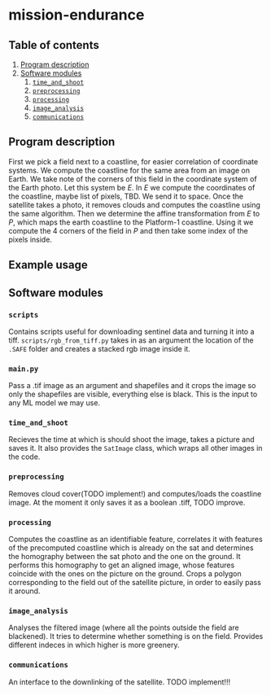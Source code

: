 
# mission-endurance

## Table of contents

1. [Program description](#program-description)
2. [Software modules](#software-modules)
    1. [`time_and_shoot`](#time_and_shoot)
    2. [`preprocessing`](#preprocessing)
    3. [`processing`](#processing)
    4. [`image_analysis`](#image_analysis)
    5. [`communications`](#communications)

## Program description

First we pick a field next to a coastline, for easier correlation of coordinate systems. We compute the coastline for the same area from an image on Earth. We take note of the corners of this field in the coordinate system of the Earth photo. Let this system be $E$. In $E$ we compute the coordinates of the coastline, maybe list of pixels, TBD. We send it to space. Once the satellite takes a photo, it removes clouds and computes the coastline using the same algorithm. Then we determine the affine transformation from $E$ to $P$, which maps the earth coastline to the Platform-1 coastline. Using it we compute the 4 corners of the field in $P$ and then take some index of the pixels inside. 

## Example usage

## Software modules

### `scripts`

Contains scripts useful for downloading sentinel data and turning it into a tiff. `scripts/rgb_from_tiff.py` takes in as an argument the location of the `.SAFE` folder and creates a stacked rgb image inside it. 

### `main.py` 

Pass a .tif image as an argument and shapefiles and it crops the image so only the shapefiles are visible, everything else is black. This is the input to any ML model we may use.

### `time_and_shoot`

Recieves the time at which is should shoot the image, takes a picture and saves it. It also provides the `SatImage` class, which wraps all other images in the code. 

### `preprocessing`

Removes cloud cover(TODO implement!) and computes/loads the coastline image. At the moment it only saves it as a boolean .tiff, TODO improve.

### `processing`

Computes the coastline as an identifiable feature, correlates it with features of the precomputed coastline which is already on the sat and determines the homography between the sat photo and the one on the ground. It performs this homography to get an aligned image, whose features coincide with the ones on the picture on the ground. Crops a polygon corresponding to the field out of the satellite picture, in order to easily pass it around.

### `image_analysis`

Analyses the filtered image (where all the points outside the field are blackened). It tries to determine whether something is on the field. Provides different indeces in which higher is more greenery.

### `communications`

An interface to the downlinking of the satellite. TODO implement!!!
